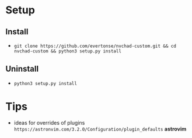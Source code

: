 # Setup
## Install
- `git clone https://github.com/evertonse/nvchad-custom.git && cd nvchad-custom && python3 setup.py install`
## Uninstall 
- `python3 setup.py install`

# Tips
- ideas for overrides of plugins ``https://astronvim.com/3.2.0/Configuration/plugin_defaults`` **astrovim**

